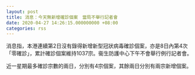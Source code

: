 ```yaml
---
layout: post
title: 消息：今天無新增確診個案　當局不舉行記者會
date: 2020-04-27 14:26:15.000000000 +08:00
categories: rss
---
```


消息指，本港連續第2日沒有錄得新增新型冠狀病毒確診個案，亦是8日內第4次「零確診」，累計確診個案維持1037宗。衞生防護中心下午不會舉行例行記者會。

近一星期最多確診宗數的兩日，分別有4宗個案，其餘兩日分別有兩宗新增個案。
